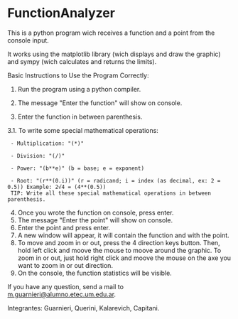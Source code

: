 # FunctionAnalyzer

<p>This is a python program wich receives a function and a point from the console input.

It works using the matplotlib library (wich displays and draw the graphic) and sympy (wich calculates and returns the limits).

Basic Instructions to Use the Program Correctly:

1. Run the program using a python compiler.

2. The message "Enter the function" will show on console.

3. Enter the function in between parenthesis.

3.1. To write some special mathematical operations:

     - Multiplication: "(*)"

     - Division: "(/)"

     - Power: "(b**e)" (b = base; e = exponent)

     - Root: "(r**(0.i))" (r = radicand; i = index (as decimal, ex: 2 = 0.5)) Example: 2√4 = (4**(0.5))
     TIP: Write all these special mathematical operations in between parenthesis.
4. Once you wrote the function on console, press enter.
5. The message "Enter the point" will show on console.
6. Enter the point and press enter.
7. A new window will appear, it will contain the function and with the point.
8. To move and zoom in or out, press the 4 direction keys button. Then, hold left click and moove the mouse to moove around the graphic. 
  To zoom in or out, just hold right click and moove the mouse on the axe you want to zoom in or out direction. 
9. On the console, the function statistics will be visible.
  </p>
<p>
  If you have any question, send a mail to <a href="m.guarnieri@alumno.etec.um.edu.ar">m.guarnieri@alumno.etec.um.edu.ar</a>.
</p>
<p>
Integrantes: Guarnieri, Querini, Kalarevich, Capitani.
</p>
